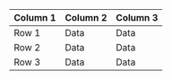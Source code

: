 | Column 1 | Column 2 | Column 3 |
| -------- | -------- | -------- |
| Row 1    | Data     | Data     |
| Row 2    | Data     | Data     |
| Row 3    | Data     | Data     |